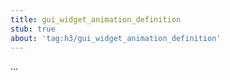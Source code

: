 ```yaml
---
title: gui_widget_animation_definition
stub: true
about: 'tag:h3/gui_widget_animation_definition'
---
```

...
